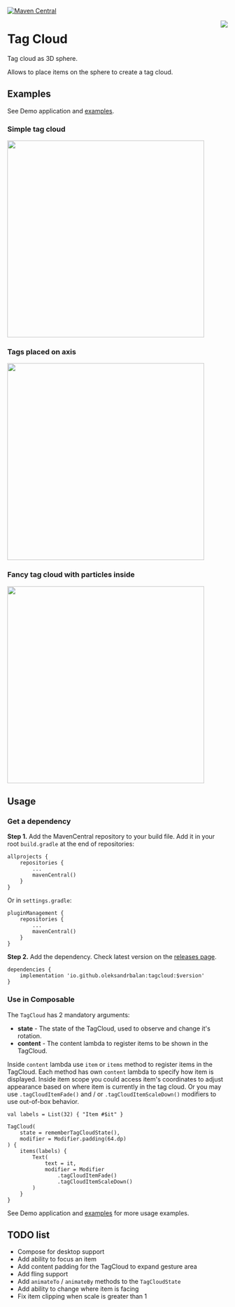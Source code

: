 [![Maven Central](https://img.shields.io/maven-central/v/io.github.oleksandrbalan/tagcloud.svg?label=Maven%20Central)](https://search.maven.org/artifact/io.github.oleksandrbalan/tagcloud)

<img align="right" src="https://user-images.githubusercontent.com/20944869/214668307-c4f4381e-c533-40f9-b5db-b21f5f2db54a.png">

# Tag Cloud

Tag cloud as 3D sphere.

Allows to place items on the sphere to create a tag cloud.

## Examples

See Demo application and [examples](demo/src/main/kotlin/eu/wewox/tagcloud/screens).

### Simple tag cloud

<img src="https://user-images.githubusercontent.com/20944869/214673568-c972c32c-c57e-4309-9e62-e7352a0b093e.gif" width="450">

### Tags placed on axis

<img src="https://user-images.githubusercontent.com/20944869/214674832-fdf66ec6-aa77-4d36-86a1-746c65ca91f7.gif" width="450">

### Fancy tag cloud with particles inside

<img src="https://user-images.githubusercontent.com/20944869/214677164-78f2eef7-1778-43ef-9804-223332900a80.gif" width="450">


## Usage

### Get a dependency

**Step 1.** Add the MavenCentral repository to your build file.
Add it in your root `build.gradle` at the end of repositories:
```
allprojects {
    repositories {
        ...
        mavenCentral()
    }
}
```

Or in `settings.gradle`:
```
pluginManagement {
    repositories {
        ...
        mavenCentral()
    }
}
```

**Step 2.** Add the dependency.
Check latest version on the [releases page](https://github.com/oleksandrbalan/tagcloud/releases).
```
dependencies {
    implementation 'io.github.oleksandrbalan:tagcloud:$version'
}
```

### Use in Composable

The `TagCloud` has 2 mandatory arguments:
* **state** - The state of the TagCloud, used to observe and change it's rotation.
* **content** - The content lambda to register items to be shown in the TagCloud.

Inside `content` lambda use `item` or `items` method to register items in the TagCloud. Each method has own `content` lambda to specify how item is displayed. Inside item scope you could access item's coordinates to adjust appearance based on where item is currently in the tag cloud. Or you may use `.tagCloudItemFade()` and / or `.tagCloudItemScaleDown()` modifiers to use out-of-box behavior.

```
val labels = List(32) { "Item #$it" }

TagCloud(
    state = rememberTagCloudState(),
    modifier = Modifier.padding(64.dp)
) {
    items(labels) {
        Text(
            text = it,
            modifier = Modifier
                .tagCloudItemFade()
                .tagCloudItemScaleDown()
        )
    }
}
```

See Demo application and [examples](demo/src/main/kotlin/eu/wewox/tagcloud/screens) for more usage examples.

## TODO list

* Compose for desktop support
* Add ability to focus an item
* Add content padding for the TagCloud to expand gesture area
* Add fling support
* Add `animateTo` / `animateBy` methods to the `TagCloudState`
* Add ability to change where item is facing
* Fix item clipping when scale is greater than 1
